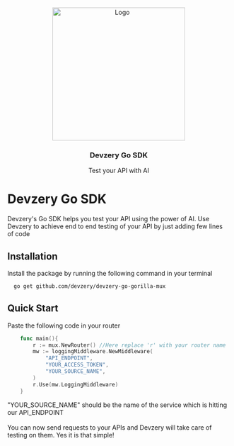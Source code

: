 <br />
<p align="center">

  <img src="https://github.com/devzery/devzery-go-gorilla-mux/assets/86240862/5081cc82-7389-401e-99f3-fd440ce630ad" alt="Logo" width="300" height="">



  <h3 align="center">Devzery Go SDK</h3>

  <p align="center">
    Test your API with AI
    <br />

</p>

# Devzery Go SDK

Devzery's Go SDK helps you test your API using the power of AI. 
Use Devzery to achieve end to end testing of your API by just adding few lines of code

## Installation

Install the package by running the following command in your terminal

```bash
  go get github.com/devzery/devzery-go-gorilla-mux
```



## Quick Start

Paste the following code in your router

```go
	func main(){
	    r := mux.NewRouter() //Here replace 'r' with your router name
		mw := loggingMiddleware.NewMiddleware(
			"API_ENDPOINT",
			"YOUR_ACCESS_TOKEN",
			"YOUR_SOURCE_NAME",
		)
		r.Use(mw.LoggingMiddleware)
	}
```
"YOUR_SOURCE_NAME" should be the name of the service which is hitting our API_ENDPOINT
<br/>
<br/>
You can now send requests to your APIs and Devzery will take care of testing on them. Yes it is that simple!
